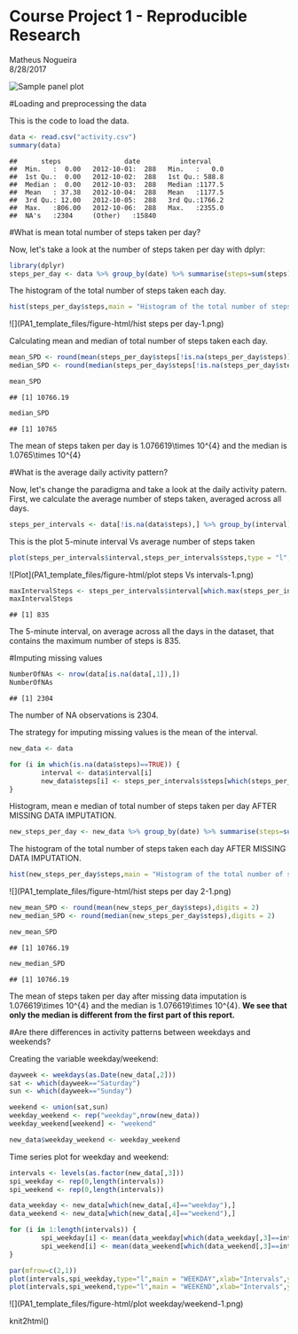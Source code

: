 # Course Project 1 - Reproducible Research
Matheus Nogueira  
8/28/2017  

![Sample panel plot](instructions_fig/sample_panelplot.png) 

#Loading and preprocessing the data

This is the code to load the data.

```r
data <- read.csv("activity.csv")
summary(data)
```

```
##      steps                date          interval     
##  Min.   :  0.00   2012-10-01:  288   Min.   :   0.0  
##  1st Qu.:  0.00   2012-10-02:  288   1st Qu.: 588.8  
##  Median :  0.00   2012-10-03:  288   Median :1177.5  
##  Mean   : 37.38   2012-10-04:  288   Mean   :1177.5  
##  3rd Qu.: 12.00   2012-10-05:  288   3rd Qu.:1766.2  
##  Max.   :806.00   2012-10-06:  288   Max.   :2355.0  
##  NA's   :2304     (Other)   :15840
```

#What is mean total number of steps taken per day?

Now, let's take a look at the number of steps taken per day with dplyr:


```r
library(dplyr)
steps_per_day <- data %>% group_by(date) %>% summarise(steps=sum(steps))
```

The histogram of the total number of steps taken each day.


```r
hist(steps_per_day$steps,main = "Histogram of the total number of steps taken each day",xlab = "Number of steps per day", breaks = 10)
```

![](PA1_template_files/figure-html/hist steps per day-1.png)<!-- -->

Calculating mean and median of total number of steps taken each day.


```r
mean_SPD <- round(mean(steps_per_day$steps[!is.na(steps_per_day$steps)]),digits = 2)
median_SPD <- round(median(steps_per_day$steps[!is.na(steps_per_day$steps)]),digits = 2)

mean_SPD
```

```
## [1] 10766.19
```

```r
median_SPD
```

```
## [1] 10765
```

The mean of steps taken per day is 1.076619\times 10^{4} and the median is 1.0765\times 10^{4} 

#What is the average daily activity pattern?

Now, let's change the paradigma and take a look at the daily activity patern.
First, we calculate the average number of steps taken, averaged across all days.


```r
steps_per_intervals <- data[!is.na(data$steps),] %>% group_by(interval) %>% summarise(steps=mean(steps))
```

This is the plot 5-minute interval Vs average number of steps taken


```r
plot(steps_per_intervals$interval,steps_per_intervals$steps,type = "l",xlab="Intervals",ylab="Steps",main="5-minute interval and the average number of steps taken")
```

![Plot](PA1_template_files/figure-html/plot steps Vs intervals-1.png)<!-- -->



```r
maxIntervalSteps <- steps_per_intervals$interval[which.max(steps_per_intervals$steps)]
maxIntervalSteps
```

```
## [1] 835
```

The 5-minute interval, on average across all the days in the dataset, that contains the maximum number of steps is 835.

#Imputing missing values


```r
NumberOfNAs <- nrow(data[is.na(data[,1]),])
NumberOfNAs
```

```
## [1] 2304
```

The number of NA observations is 2304.

The strategy for imputing missing values is the mean of the interval.


```r
new_data <- data

for (i in which(is.na(data$steps)==TRUE)) {
        interval <- data$interval[i]
        new_data$steps[i] <- steps_per_intervals$steps[which(steps_per_intervals$interval==interval)]
}
```

Histogram, mean e median of total number of steps taken per day AFTER MISSING DATA IMPUTATION.


```r
new_steps_per_day <- new_data %>% group_by(date) %>% summarise(steps=sum(steps))
```

The histogram of the total number of steps taken each day AFTER MISSING DATA IMPUTATION.

```r
hist(new_steps_per_day$steps,main = "Histogram of the total number of steps taken each day after MISSING DATA IMPUTATION",xlab = "Number of steps per day", breaks = 10)
```

![](PA1_template_files/figure-html/hist steps per day 2-1.png)<!-- -->



```r
new_mean_SPD <- round(mean(new_steps_per_day$steps),digits = 2)
new_median_SPD <- round(median(new_steps_per_day$steps),digits = 2)

new_mean_SPD
```

```
## [1] 10766.19
```

```r
new_median_SPD
```

```
## [1] 10766.19
```

The mean of steps taken per day after missing data imputation is 1.076619\times 10^{4} and the median is 1.076619\times 10^{4}. **We see that only the median is different from the first part of this report.**

#Are there differences in activity patterns between weekdays and weekends?

Creating the variable weekday/weekend:


```r
dayweek <- weekdays(as.Date(new_data[,2]))
sat <- which(dayweek=="Saturday")
sun <- which(dayweek=="Sunday")

weekend <- union(sat,sun)
weekday_weekend <- rep("weekday",nrow(new_data))
weekday_weekend[weekend] <- "weekend"

new_data$weekday_weekend <- weekday_weekend
```

Time series plot for weekday and weekend:


```r
intervals <- levels(as.factor(new_data[,3]))
spi_weekday <- rep(0,length(intervals))
spi_weekend <- rep(0,length(intervals))

data_weekday <- new_data[which(new_data[,4]=="weekday"),]
data_weekend <- new_data[which(new_data[,4]=="weekend"),]

for (i in 1:length(intervals)) {
        spi_weekday[i] <- mean(data_weekday[which(data_weekday[,3]==intervals[i]),1])
        spi_weekend[i] <- mean(data_weekend[which(data_weekend[,3]==intervals[i]),1])
}
```


```r
par(mfrow=c(2,1))
plot(intervals,spi_weekday,type="l",main = "WEEKDAY",xlab="Intervals",ylab="Steps",lwd=2)
plot(intervals,spi_weekend,type="l",main = "WEEKEND",xlab="Intervals",ylab="Steps",lwd=2)
```

![](PA1_template_files/figure-html/plot weekday/weekend-1.png)<!-- -->


knit2html()
